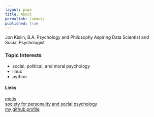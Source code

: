 ```yaml
---
layout: page
title: About
permalink: /about/
published: true
---
```


Jon Kislin, B.A. Psychology and Philosophy
Aspiring Data Scientist and Social Psychologist  
  
### Topic Interests ###
- social, political, and moral psychology
- linux
- python

#### Links ####
[metis](http://thisismetis.com)  
[society for personality and social psychology](http://spsp.org)  
[my github profile](https://github.com/jonkislin)
